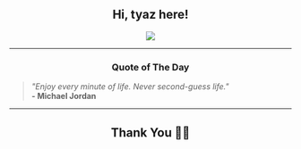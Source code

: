<h2 align="center"> Hi, tyaz here!</h2>

<p align="center">
<a href="https://github.com/tyazx" alt="github streak"><img src="https://dvst-streak.herokuapp.com/?user=tyazx&theme=tokyonight&fire=DD472C"></a>
</p>

<hr>
<h3 align="center">Quote of The Day</h3>
<p align="center">
<blockquote>
<i>"Enjoy every minute of life. Never second-guess life."</i>
<br>
<b>- Michael Jordan</b>
</blockquote>
</p>


<hr>
<h2 align="center">Thank You 🙏🏼</h2>
